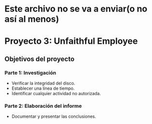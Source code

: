 # Este archivo no se va a enviar(o no así al menos)

# Proyecto 3: Unfaithful Employee

## Objetivos del proyecto

### Parte 1: Investigación
- Verificar la integridad del disco.
- Establecer una línea de tiempo.
- Identificar cualquier actividad no autorizada.

### Parte 2: Elaboración del informe
- Documentar y presentar las conclusiones.
